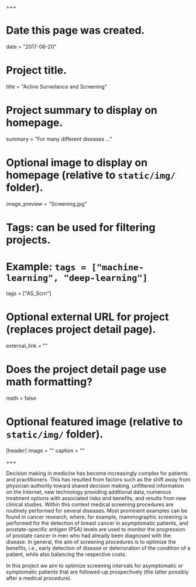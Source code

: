 +++
# Date this page was created.
date = "2017-06-20"

# Project title.
title = "Active Surveilance and Screening"

# Project summary to display on homepage.
summary = "For many different diseases ..."

# Optional image to display on homepage (relative to `static/img/` folder).
image_preview = "Screening.jpg"

# Tags: can be used for filtering projects.
# Example: `tags = ["machine-learning", "deep-learning"]`
tags = ["AS_Scrn"]

# Optional external URL for project (replaces project detail page).
external_link = ""

# Does the project detail page use math formatting?
math = false

# Optional featured image (relative to `static/img/` folder).
[header]
image = ""
caption = ""

+++

Decision making in medicine has become increasingly complex for patients and practitioners. This has resulted from factors such as the shift away from physician authority toward shared decision making, unfiltered information on the Internet, new technology providing additional data, numerous treatment options with associated risks and benefits, and results from new clinical studies. Within this context medical screening procedures are routinely performed for several diseases. Most prominent examples can be found in cancer research, where, for example, mammographic screening is performed for the detection of breast cancer in asymptomatic patients, and prostate-specific antigen (PSA) levels are used to monitor the progression of prostate cancer in men who had already been diagnosed with the disease. In general, the aim of screening procedures is to optimize the benefits, i.e., early detection of disease or deterioration of the condition of a patient, while also balancing the respective costs. 

In this project we aim to optimize screening intervals for asymptomatic or symptomatic patients that are followed-up prospectively (the latter possibly after a medical procedure).